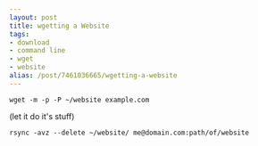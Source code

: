 ```yaml
---
layout: post
title: wgetting a Website
tags:
- download
- command line
- wget
- website
alias: /post/7461036665/wgetting-a-website
---
```

`wget -m -p -P ~/website example.com`

(let it do it's stuff)

`rsync -avz --delete ~/website/ me@domain.com:path/of/website`

